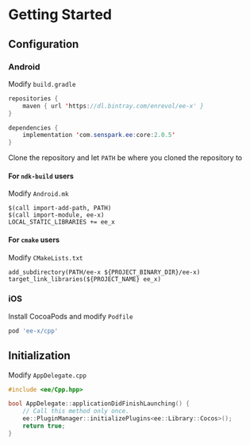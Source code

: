 # Getting Started
## Configuration
### Android
Modify `build.gradle`
```java
repositories {
    maven { url 'https://dl.bintray.com/enrevol/ee-x' }
}

dependencies {
    implementation 'com.senspark.ee:core:2.0.5'
}
```

Clone the repository and let `PATH` be where you cloned the repository to
#### For `ndk-build` users
Modify `Android.mk`
```
$(call import-add-path, PATH)
$(call import-module, ee-x)
LOCAL_STATIC_LIBRARIES += ee_x
```

#### For `cmake` users
Modify `CMakeLists.txt`
```
add_subdirectory(PATH/ee-x ${PROJECT_BINARY_DIR}/ee-x)
target_link_libraries(${PROJECT_NAME} ee_x)
```

### iOS
Install CocoaPods and modify `Podfile`
```ruby
pod 'ee-x/cpp'
```

## Initialization
Modify `AppDelegate.cpp`
```cpp
#include <ee/Cpp.hpp>

bool AppDelegate::applicationDidFinishLaunching() {
    // Call this method only once.
    ee::PluginManager::initializePlugins<ee::Library::Cocos>();
    return true;
}
```
